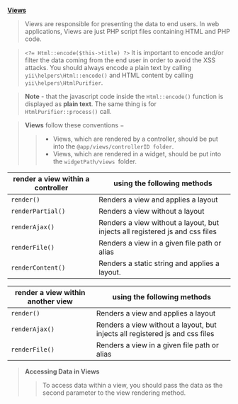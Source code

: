 **[Views](https://www.tutorialspoint.com/yii/yii_views.htm)**

> Views are responsible for presenting the data to end users. In web applications, Views are just PHP script files containing HTML and PHP code.

> `<?= Html::encode($this->title) ?>` It is important to encode and/or filter the data coming from the end user in order to avoid the XSS attacks. You should always encode a plain text by calling `yii\helpers\Html::encode()` and HTML content by calling `yii\helpers\HtmlPurifier`.

> **Note** - that the javascript code inside the `Html::encode()` function is displayed as **plain text**. The same thing is for `HtmlPurifier::process()` call. 

> **Views** follow these conventions −
>> * Views, which are rendered by a controller, should be put into the `@app/views/controllerID folder`.
>> * Views, which are rendered in a widget, should be put into the `widgetPath/views `folder.

**render a view within a controller** | **using the following methods**
-- | --
`render()` |  Renders a view and applies a layout
`renderPartial()` | Renders a view without a layout
`renderAjax()` | Renders a view without a layout, but injects all registered js and css files
`renderFile()` | Renders a view in a given file path or alias
`renderContent()` | Renders a static string and applies a layout.

**render a view within another view** | **using the following methods**
-- | --
`render()` |  Renders a view and applies a layout
`renderAjax()` | Renders a view without a layout, but injects all registered js and css files
`renderFile()` | Renders a view in a given file path or alias

> **Accessing Data in Views**
>> To access data within a view, you should pass the data as the second parameter to the view rendering method.